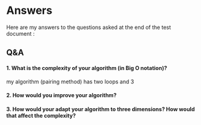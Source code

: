 # Answers

Here are my answers to the questions asked at the end of the test document :

## Q&A

#### 1. What is the complexity of your algorithm (in Big O notation)?

my algorithm (pairing method) has two loops and 3 

#### 2. How would you improve your algorithm?



#### 3. How would your adapt your algorithm to three dimensions? How would that affect the complexity? 

